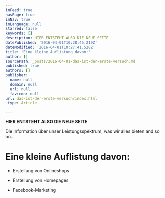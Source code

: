 ```yaml
---
inFeed: true
hasPage: true
inNav: true
inLanguage: null
starred: false
keywords: []
description: HIER ENTSTEHT ALSO DIE NEUE SEITE
datePublished: '2016-04-01T10:28:45.219Z'
dateModified: '2016-04-01T10:27:41.528Z'
title: 'Eine kleine Auflistung davon:'
author: []
sourcePath: _posts/2016-04-01-das-ist-der-erste-versuch.md
published: true
authors: []
publisher:
  name: null
  domain: null
  url: null
  favicon: null
url: das-ist-der-erste-versuch/index.html
_type: Article

---
```

**HIER ENTSTEHT ALSO DIE NEUE SEITE**

Die Information über unser Leistungsspektrum, was wir alles bieten and so on...

# Eine kleine Auflistung davon:

* Erstellung von Onlineshops

* Erstellung von Homepages

* Facebook-Marketing